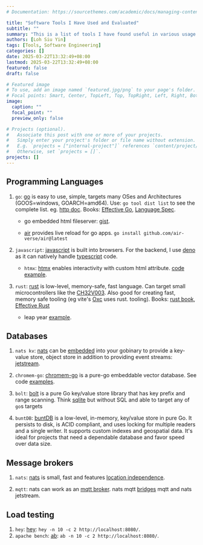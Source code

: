 ```yaml
---
# Documentation: https://sourcethemes.com/academic/docs/managing-content/

title: "Software Tools I Have Used and Evaluated"
subtitle: ""
summary: "This is a list of tools I have found useful in various usage contexts."
authors: [Loh Siu Yin]
tags: [Tools, Software Engineering]
categories: []
date: 2025-03-22T13:32:49+08:00
lastmod: 2025-03-22T13:32:49+08:00
featured: false
draft: false

# Featured image
# To use, add an image named `featured.jpg/png` to your page's folder.
# Focal points: Smart, Center, TopLeft, Top, TopRight, Left, Right, BottomLeft, Bottom, BottomRight.
image:
  caption: ""
  focal_point: ""
  preview_only: false

# Projects (optional).
#   Associate this post with one or more of your projects.
#   Simply enter your project's folder or file name without extension.
#   E.g. `projects = ["internal-project"]` references `content/project/deep-learning/index.md`.
#   Otherwise, set `projects = []`.
projects: []
---
```

## Programming Languages
1. `go`: [go](https://go.dev/) is easy to use, simple, targets many OSes and Architectures (GOOS=windows, GOARCH=amd64). Use: `go tool dist list` to see the complete list. eg. [http doc](https://pkg.go.dev/net/http). Books: [Effective Go](https://go.dev/doc/effective_go), [Language Spec](https://go.dev/ref/spec).

   * go embedded html fileserver: [gist](https://gist.github.com/siuyin/8c666a15b15d9be4cb70fa4ab32ef16e#file-main-go).

   * [air](https://github.com/air-verse/air) provides live reload for go apps. `go install github.com/air-verse/air@latest`

1. `javascript`: [javascript](https://developer.mozilla.org/en-US/docs/Web/JavaScript/Reference) is built into browsers. For the backend, I use [deno](https://deno.com/) as it can natively handle [typescript](https://www.typescriptlang.org/) code.

   * `htmx`: [htmx](https://htmx.org/) enables interactivity with custom html attribute. [code example](https://gist.github.com/siuyin/8c666a15b15d9be4cb70fa4ab32ef16e#file-index-html).

1. `rust`: [rust](https://www.rust-lang.org/) is low-level, memory-safe, fast language. Can target small microcontrollers like the [CH32V003](https://docs.rs/ch32v0/latest/ch32v0/index.html). Also good for creating fast, memory safe tooling (eg vite's [Oxc](https://oxc.rs/) uses rust. tooling). Books: [rust book](https://doc.rust-lang.org/book/), [Effective Rust](https://effective-rust.com/)

    * leap year [example](https://gist.github.com/siuyin/2c371f203b750577b0c1871427168016).

## Databases
1. `nats kv`: [nats](https://pkg.go.dev/github.com/nats-io/nats.go) can be [embedded](https://youtu.be/cdTrl8UfcBo?si=BpT-JhwGyr_lzgF0) into your gobinary to provide a key-value store, object store in addition to providing event streams: [jetstream](https://docs.nats.io/nats-concepts/jetstream).

1. `chromem-go`: [chromem-go](https://github.com/philippgille/chromem-go) is a pure-go embeddable vector database. See code [examples](https://github.com/siuyin/useful-tools-talk/blob/main/cmd/rag/main.go).

1. `bolt`: [bolt](https://github.com/boltdb/bolt) is a pure Go key/value store library that has key prefix and range scanning. Think [sqlite]() but without SQL and able to target any of `go`s targets

1. `buntDB`: [buntDB](https://github.com/tidwall/buntdb) is a low-level, in-memory, key/value store in pure Go. It persists to disk, is ACID compliant, and uses locking for multiple readers and a single writer. It supports custom indexes and geospatial data. It's ideal for projects that need a dependable database and favor speed over data size.

## Message brokers
1. `nats`: [nats](https://nats.io/) is small, fast and features [location independence](https://docs.nats.io/nats-concepts/overview).

1. `mqtt`: nats can work as an [mqtt broker](https://github.com/nats-io/nats-server/blob/main/server/README-MQTT.md). nats mqtt [bridges](https://docs.nats.io/running-a-nats-service/configuration/mqtt#communication-between-mqtt-and-nats) mqtt and nats jetstream.

## Load testing
1. `hey`: [hey](https://github.com/rakyll/hey): `hey -n 10 -c 2 http://localhost:8080/`.
1. `apache bench`: [ab](https://httpd.apache.org/docs/2.4/programs/ab.html): `ab -n 10 -c 2 http://localhost:8080/`.